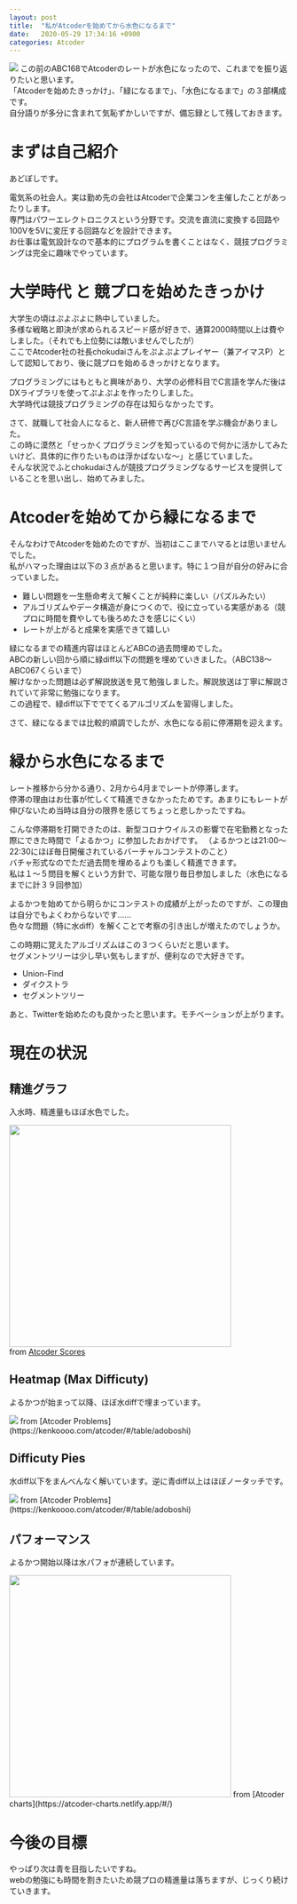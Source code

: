 ```yaml
---
layout: post
title:  "私がAtcoderを始めてから水色になるまで"
date:   2020-05-29 17:34:16 +0900
categories: Atcoder
---
```


<img src="/img/200524/atcoder_mypage.PNG">
この前のABC168でAtcoderのレートが水色になったので、これまでを振り返りたいと思います。<br>
「Atcoderを始めたきっかけ」、「緑になるまで」、「水色になるまで」の３部構成です。<br>
自分語りが多分に含まれて気恥ずかしいですが、備忘録として残しておきます。<br>

# まずは自己紹介

あどぼしです。<br>

電気系の社会人。実は勤め先の会社はAtcoderで企業コンを主催したことがあったりします。<br>
専門はパワーエレクトロニクスという分野です。交流を直流に変換する回路や100Vを5Vに変圧する回路などを設計できます。<br>
お仕事は電気設計なので基本的にプログラムを書くことはなく、競技プログラミングは完全に趣味でやっています。<br>

# 大学時代 と 競プロを始めたきっかけ

大学生の頃はぷよぷよに熱中していました。<br>
多様な戦略と即決が求められるスピード感が好きで、通算2000時間以上は費やしました。（それでも上位勢には敵いませんでしたが）<br>
ここでAtcoder社の社長chokudaiさんをぷよぷよプレイヤー（兼アイマスP）として認知しており、後に競プロを始めるきっかけとなります。<br>

プログラミングにはもともと興味があり、大学の必修科目でC言語を学んだ後はDXライブラリを使ってぷよぷよを作ったりしました。<br>
大学時代は競技プログラミングの存在は知らなかったです。<br>

さて、就職して社会人になると、新人研修で再びC言語を学ぶ機会がありました。<br>
この時に漠然と「せっかくプログラミングを知っているので何かに活かしてみたいけど、具体的に作りたいものは浮かばないな～」と感じていました。<br>
そんな状況でふとchokudaiさんが競技プログラミングなるサービスを提供していることを思い出し、始めてみました。<br>

# Atcoderを始めてから緑になるまで

そんなわけでAtcoderを始めたのですが、当初はここまでハマるとは思いませんでした。<br>
私がハマった理由は以下の３点があると思います。特に１つ目が自分の好みに合っていました。
- 難しい問題を一生懸命考えて解くことが純粋に楽しい（パズルみたい）
- アルゴリズムやデータ構造が身につくので、役に立っている実感がある（競プロに時間を費やしても後ろめたさを感じにくい）
- レートが上がると成果を実感できて嬉しい

緑になるまでの精進内容はほとんどABCの過去問埋めでした。<br>
ABCの新しい回から順に緑diff以下の問題を埋めていきました。（ABC138～ABC067くらいまで）<br>
解けなかった問題は必ず解説放送を見て勉強しました。解説放送は丁寧に解説されていて非常に勉強になります。<br>
この過程で、緑diff以下ででてくるアルゴリズムを習得しました。<br>

さて、緑になるまでは比較的順調でしたが、水色になる前に停滞期を迎えます。

# 緑から水色になるまで

レート推移から分かる通り、2月から4月までレートが停滞します。<br>
停滞の理由はお仕事が忙しくて精進できなかったためです。あまりにもレートが伸びないため当時は自分の限界を感じてちょっと悲しかったですね。<br>

こんな停滞期を打開できたのは、新型コロナウイルスの影響で在宅勤務となった際にできた時間で「よるかつ」に参加したおかげです。
（よるかつとは21:00～22:30にほぼ毎日開催されているバーチャルコンテストのこと）<br>
バチャ形式なのでただ過去問を埋めるよりも楽しく精進できます。<br>
私は１～５問目を解くという方針で、可能な限り毎日参加しました（水色になるまでに計３９回参加）<br>

よるかつを始めてから明らかにコンテストの成績が上がったのですが、この理由は自分でもよくわからないです……<br>
色々な問題（特に水diff）を解くことで考察の引き出しが増えたのでしょうか。

この時期に覚えたアルゴリズムはこの３つくらいだと思います。<br>
セグメントツリーは少し早い気もしますが、便利なので大好きです。
- Union-Find
- ダイクストラ
- セグメントツリー

あと、Twitterを始めたのも良かったと思います。モチベーションが上がります。

# 現在の状況

## 精進グラフ
入水時、精進量もほぼ水色でした。

<img src="/img/200524/progress_chart.png" height = "400px"><br>
from [Atcoder Scores](https://atcoder-scores.herokuapp.com/graph?user=adoboshi) 

## Heatmap (Max Difficuty)
よるかつが始まって以降、ほぼ水diffで埋まっています。

<img src="/img/200524/heatmap_(max_difficulty).png">
from [Atcoder Problems](https://kenkoooo.com/atcoder/#/table/adoboshi)

## Difficuty Pies
水diff以下をまんべんなく解いています。逆に青diff以上はほぼノータッチです。

<img src="/img/200524/difficulty_pies.png">
from [Atcoder Problems](https://kenkoooo.com/atcoder/#/table/adoboshi)

## パフォーマンス
よるかつ開始以降は水パフォが連続しています。<br>

<img src="/img/200524/atcoder_charts.PNG" height = "400px">
from [Atcoder charts](https://atcoder-charts.netlify.app/#/)


# 今後の目標
やっぱり次は青を目指したいですね。<br>
webの勉強にも時間を割きたいため競プロの精進量は落ちますが、じっくり続けていきます。<br>
